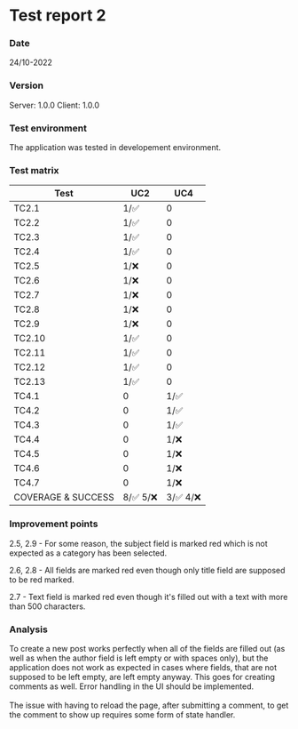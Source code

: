 # Test report 2

### Date

24/10-2022

### Version

Server: 1.0.0
Client: 1.0.0

### Test environment

The application was tested in developement environment.

### Test matrix

| Test | UC2 | UC4 |
|------|-----|-----|
| TC2.1 | 1/:white_check_mark: | 0 |
| TC2.2 | 1/:white_check_mark: | 0 |
| TC2.3 | 1/:white_check_mark: | 0 |
| TC2.4 | 1/:white_check_mark: | 0 |
| TC2.5 | 1/:x: | 0 |
| TC2.6 | 1/:x: | 0 |
| TC2.7 | 1/:x: | 0 |
| TC2.8 | 1/:x: | 0 |
| TC2.9 | 1/:x: | 0 |
| TC2.10 | 1/:white_check_mark: | 0 |
| TC2.11 | 1/:white_check_mark: | 0 |
| TC2.12 | 1/:white_check_mark: | 0 |
| TC2.13 | 1/:white_check_mark: | 0 |
| TC4.1 | 0 | 1/:white_check_mark: |
| TC4.2 | 0 | 1/:white_check_mark: |
| TC4.3 | 0 | 1/:white_check_mark: |
| TC4.4 | 0 | 1/:x: |
| TC4.5 | 0 | 1/:x: |
| TC4.6 | 0 | 1/:x: |
| TC4.7 | 0 | 1/:x: |
| COVERAGE & SUCCESS | 8/:white_check_mark: 5/:x: | 3/:white_check_mark: 4/:x: |

### Improvement points

2.5, 2.9 - For some reason, the subject field is marked red which is not expected as a category has been selected.

2.6, 2.8 - All fields are marked red even though only title field are supposed to be red marked.

2.7 - Text field is marked red even though it's filled out with a text with more than 500 characters.

### Analysis
To create a new post works perfectly when all of the fields are filled out (as well as when the author field is left empty or with spaces only), but the application does not work as expected in cases where fields, that are not supposed to be left empty, are left empty anyway. This goes for creating comments as well. Error handling in the UI should be implemented.<br /><br /> The issue with having to reload the page, after submitting a comment, to get the comment to show up requires some form of state handler. 